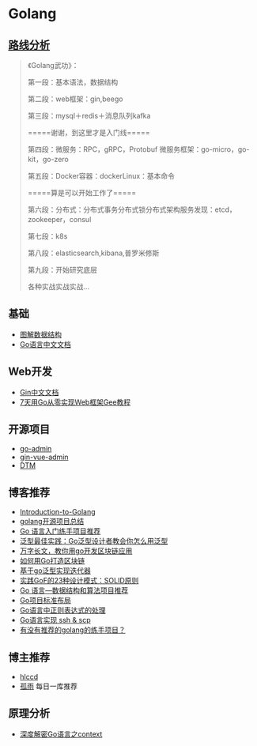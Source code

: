 # Golang

## [路线分析](https://www.zhihu.com/question/431189055/answer/1850208817)
>《Golang武功》：
>
> 第一段：基本语法，数据结构
>
> 第二段：web框架：gin,beego
> 
> 第三段：mysql＋redis＋消息队列kafka
> 
> =====谢谢，到这里才是入门线=====
> 
> 第四段：微服务：RPC，gRPC，Protobuf 微服务框架：go-micro，go-kit，go-zero 
> 
> 第五段：Docker容器：dockerLinux：基本命令
> 
> =====算是可以开始工作了===== 
> 
> 第六段：分布式：分布式事务分布式锁分布式架构服务发现：etcd，zookeeper，consul
> 
> 第七段：k8s
> 
> 第八段：elasticsearch,kibana,普罗米修斯
> 
> 第九段：开始研究底层
> 
> 各种实战实战实战...

## 基础
* [图解数据结构](https://studygolang.com/subject/7)
* [Go语言中文文档](https://www.topgoer.com/)

## Web开发
* [Gin中文文档](https://www.kancloud.cn/shuangdeyu/gin_book/949411)
* [7天用Go从零实现Web框架Gee教程](https://geektutu.com/post/gee.html)

## 开源项目
* [go-admin](https://github.com/go-admin-team/go-admin)
* [gin-vue-admin](https://github.com/flipped-aurora/gin-vue-admin)
* [DTM](https://github.com/dtm-labs/dtm)

## 博客推荐
* [Introduction-to-Golang](https://github.com/0voice/Introduction-to-Golang)
* [golang开源项目总结](https://www.zhihu.com/question/48821269/answer/2464265786)
* [Go 语言入门练手项目推荐](https://zhuanlan.zhihu.com/p/369143210)
* [泛型最佳实践：Go泛型设计者教会你怎么用泛型](https://zhuanlan.zhihu.com/p/503093691)
* [万字长文，教你用go开发区块链应用](https://zhuanlan.zhihu.com/p/501805812)
* [如何用Go打造区块链](https://zhuanlan.zhihu.com/p/29971930)
* [基于go泛型实现迭代器](https://zhuanlan.zhihu.com/p/483474881)
* [实践GoF的23种设计模式：SOLID原则](https://zhuanlan.zhihu.com/p/480474571)
* [Go 语言—数据结构和算法项目推荐](https://zhuanlan.zhihu.com/p/369434897)
* [Go项目标准布局](https://zhuanlan.zhihu.com/p/452727839)
* [Go语言中正则表达式的处理](https://zhuanlan.zhihu.com/p/50398448)
* [Go语言实现 ssh & scp](https://zhuanlan.zhihu.com/p/496467540)
* [有没有推荐的golang的练手项目？](https://www.zhihu.com/question/369863905/answer/2444168149)

## 博主推荐
* [hlccd](https://www.zhihu.com/people/shi-xie-40-95/posts)
* [孤雨](https://www.zhihu.com/people/gu-yu-63-27/posts) 每日一库推荐

## 原理分析

* [深度解密Go语言之context](https://zhuanlan.zhihu.com/p/68792989)